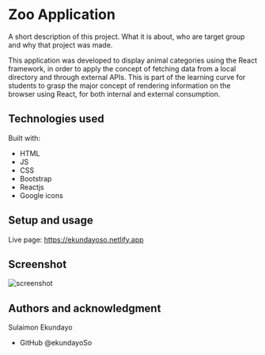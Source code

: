 # Zoo Application

A short description of this project. 
What it is about, who are target group and why that project was made. 

This application was developed to display animal categories using the React framework, in order to apply the concept of fetching data from a local directory and through external APIs. This is part of the learning curve for students to grasp the major concept of rendering information on the browser using React, for both internal and external consumption.

## Technologies used

Built with: 

- HTML
- JS
- CSS
- Bootstrap
- Reactjs 
- Google icons

## Setup and usage

Live page: https://ekundayoso.netlify.app

## Screenshot
![screenshot](assets/screenshot.png)

## Authors and acknowledgment

Sulaimon Ekundayo
- GitHub @ekundayoSo

